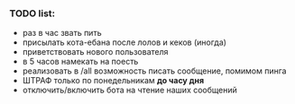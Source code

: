 ### TODO list:
* раз в час звать пить
* присылать кота-ебана после лолов и кеков (иногда)
* приветствовать нового пользователя
* в 5 часов намекать на поесть
* реализовать в /all возможность писать сообщение, помимом пинга
* ШТРАФ только по понедельникам **до часу дня**
* отключить/включить бота на чтение наших сообщений
